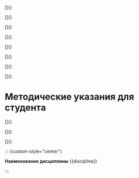 []{}

[]{}

[]{}

[]{}

[]{}

[]{}

[]{}

[]{}

# Методические указания для студента

[]{}

[]{}

[]{}

::: {custom-style="center"}

**Наименование дисциплины** {{discipline}}

:::

